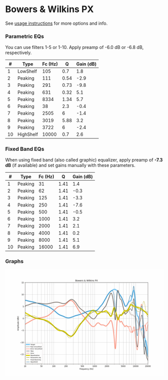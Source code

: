 # Bowers & Wilkins PX
See [usage instructions](https://github.com/jaakkopasanen/AutoEq#usage) for more options and info.

### Parametric EQs
You can use filters 1-5 or 1-10. Apply preamp of -6.0 dB or -6.8 dB, respectively.

|   # | Type      |   Fc (Hz) |    Q |   Gain (dB) |
|-----|-----------|-----------|------|-------------|
|   1 | LowShelf  |       105 | 0.7  |         1.8 |
|   2 | Peaking   |       111 | 0.54 |        -2.9 |
|   3 | Peaking   |       291 | 0.73 |        -9.8 |
|   4 | Peaking   |       631 | 0.32 |         5.1 |
|   5 | Peaking   |      8334 | 1.34 |         5.7 |
|   6 | Peaking   |        38 | 2.3  |        -0.4 |
|   7 | Peaking   |      2505 | 6    |        -1.4 |
|   8 | Peaking   |      3019 | 5.88 |         3.2 |
|   9 | Peaking   |      3722 | 6    |        -2.4 |
|  10 | HighShelf |     10000 | 0.7  |         2.6 |

### Fixed Band EQs
When using fixed band (also called graphic) equalizer, apply preamp of **-7.3 dB** (if available) and set gains manually with these parameters.

|   # | Type    |   Fc (Hz) |    Q |   Gain (dB) |
|-----|---------|-----------|------|-------------|
|   1 | Peaking |        31 | 1.41 |         1.4 |
|   2 | Peaking |        62 | 1.41 |        -0.3 |
|   3 | Peaking |       125 | 1.41 |        -3.3 |
|   4 | Peaking |       250 | 1.41 |        -7.6 |
|   5 | Peaking |       500 | 1.41 |        -0.5 |
|   6 | Peaking |      1000 | 1.41 |         3.2 |
|   7 | Peaking |      2000 | 1.41 |         2.1 |
|   8 | Peaking |      4000 | 1.41 |         0.2 |
|   9 | Peaking |      8000 | 1.41 |         5.1 |
|  10 | Peaking |     16000 | 1.41 |         6.9 |

### Graphs
![](./Bowers%20&%20Wilkins%20PX.png)
